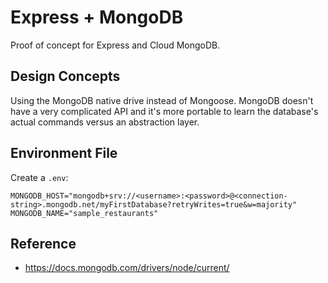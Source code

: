 # Express + MongoDB

Proof of concept for Express and Cloud MongoDB.

## Design Concepts

Using the MongoDB native drive instead of Mongoose. MongoDB doesn't have a very complicated API and it's more portable to learn the database's actual commands versus an abstraction layer.

## Environment File

Create a `.env`:

```
MONGODB_HOST="mongodb+srv://<username>:<password>@<connection-string>.mongodb.net/myFirstDatabase?retryWrites=true&w=majority"
MONGODB_NAME="sample_restaurants"
```

## Reference
- https://docs.mongodb.com/drivers/node/current/
